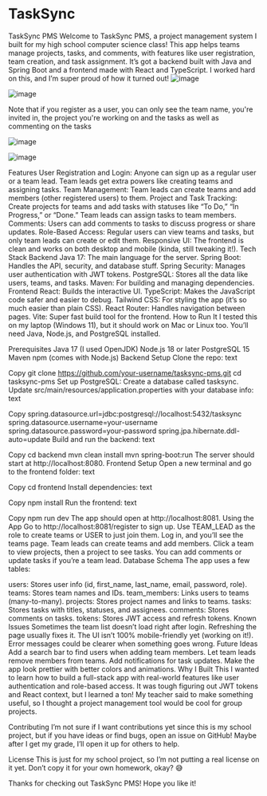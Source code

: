 # TaskSync


TaskSync PMS
Welcome to TaskSync PMS, a project management system I built for my high school computer science class! This app helps teams manage projects, tasks, and comments, with features like user registration, team creation, and task assignment. It’s got a backend built with Java and Spring Boot and a frontend made with React and TypeScript. I worked hard on this, and I’m super proud of how it turned out!
![image](https://github.com/user-attachments/assets/2f4f22a6-8572-43f2-8207-a9925edab5a3)





![image](https://github.com/user-attachments/assets/d4034a2c-89b6-4e1a-9882-755d696eca4d)



Note that if you register as a user, you can only see the team name, you're invited in, the project you're working on and the tasks as well as commenting on the tasks

![image](https://github.com/user-attachments/assets/82fe0b1b-3fd0-4ce2-b97e-032d07e2eab5)

![image](https://github.com/user-attachments/assets/abdb45e9-9de2-466a-8f4f-610d70f085e7)


Features
User Registration and Login: Anyone can sign up as a regular user or a team lead. Team leads get extra powers like creating teams and assigning tasks.
Team Management: Team leads can create teams and add members (other registered users) to them.
Project and Task Tracking: Create projects for teams and add tasks with statuses like “To Do,” “In Progress,” or “Done.” Team leads can assign tasks to team members.
Comments: Users can add comments to tasks to discuss progress or share updates.
Role-Based Access: Regular users can view teams and tasks, but only team leads can create or edit them.
Responsive UI: The frontend is clean and works on both desktop and mobile (kinda, still tweaking it!).
Tech Stack
Backend
Java 17: The main language for the server.
Spring Boot: Handles the API, security, and database stuff.
Spring Security: Manages user authentication with JWT tokens.
PostgreSQL: Stores all the data like users, teams, and tasks.
Maven: For building and managing dependencies.
Frontend
React: Builds the interactive UI.
TypeScript: Makes the JavaScript code safer and easier to debug.
Tailwind CSS: For styling the app (it’s so much easier than plain CSS).
React Router: Handles navigation between pages.
Vite: Super fast build tool for the frontend.
How to Run It
I tested this on my laptop (Windows 11), but it should work on Mac or Linux too. You’ll need Java, Node.js, and PostgreSQL installed.

Prerequisites
Java 17 (I used OpenJDK)
Node.js 18 or later
PostgreSQL 15
Maven
npm (comes with Node.js)
Backend Setup
Clone the repo:
text

Copy
git clone https://github.com/your-username/tasksync-pms.git
cd tasksync-pms
Set up PostgreSQL:
Create a database called tasksync.
Update src/main/resources/application.properties with your database info:
text

Copy
spring.datasource.url=jdbc:postgresql://localhost:5432/tasksync
spring.datasource.username=your-username
spring.datasource.password=your-password
spring.jpa.hibernate.ddl-auto=update
Build and run the backend:
text

Copy
cd backend
mvn clean install
mvn spring-boot:run
The server should start at http://localhost:8080.
Frontend Setup
Open a new terminal and go to the frontend folder:
text

Copy
cd frontend
Install dependencies:
text

Copy
npm install
Run the frontend:
text

Copy
npm run dev
The app should open at http://localhost:8081.
Using the App
Go to http://localhost:8081/register to sign up.
Use TEAM_LEAD as the role to create teams or USER to just join them.
Log in, and you’ll see the teams page. Team leads can create teams and add members.
Click a team to view projects, then a project to see tasks. You can add comments or update tasks if you’re a team lead.
Database Schema
The app uses a few tables:

users: Stores user info (id, first_name, last_name, email, password, role).
teams: Stores team names and IDs.
team_members: Links users to teams (many-to-many).
projects: Stores project names and links to teams.
tasks: Stores tasks with titles, statuses, and assignees.
comments: Stores comments on tasks.
tokens: Stores JWT access and refresh tokens.
Known Issues
Sometimes the team list doesn’t load right after login. Refreshing the page usually fixes it.
The UI isn’t 100% mobile-friendly yet (working on it!).
Error messages could be clearer when something goes wrong.
Future Ideas
Add a search bar to find users when adding team members.
Let team leads remove members from teams.
Add notifications for task updates.
Make the app look prettier with better colors and animations.
Why I Built This
I wanted to learn how to build a full-stack app with real-world features like user authentication and role-based access. It was tough figuring out JWT tokens and React context, but I learned a ton! My teacher said to make something useful, so I thought a project management tool would be cool for group projects.

Contributing
I’m not sure if I want contributions yet since this is my school project, but if you have ideas or find bugs, open an issue on GitHub! Maybe after I get my grade, I’ll open it up for others to help.

License
This is just for my school project, so I’m not putting a real license on it yet. Don’t copy it for your own homework, okay? 😅

Thanks for checking out TaskSync PMS! Hope you like it!
